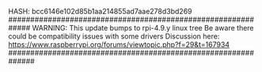 HASH: bcc6146e102d85b1aa214855ad7aae278d3bd269
#############################################################
WARNING: This update bumps to rpi-4.9.y linux tree
Be aware there could be compatibility issues with some drivers
Discussion here:
https://www.raspberrypi.org/forums/viewtopic.php?f=29&t=167934
##############################################################
